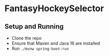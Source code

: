 # FantasyHockeySelector

## Setup and Running

 * Clone the repo
 * Ensure that Maven and Java 16 are installed
 * Run `./mvnw spring-boot:run`
